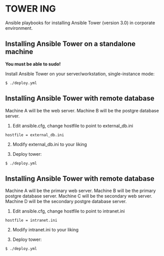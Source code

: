 # TOWER ING
Ansible playbooks for installing Ansible Tower (version 3.0) in corporate environment.

## Installing Ansible Tower on a standalone machine
**You must be able to sudo!**

Install Ansible Tower on your server/workstation, single-instance mode:

```
$ ./deploy.yml
```

## Installing Ansible Tower with remote database
Machine A will be the web server.
Machine B will be the postgre database server.

1. Edit ansible.cfg, change hostfile to point to external_db.ini
```
hostfile = external_db.ini
```
2. Modify external_db.ini to your liking

3. Deploy tower:
```
$ ./deploy.yml
```

## Installing Ansible Tower with remote database
Machine A will be the primary web server.
Machine B will be the primary postgre database server.
Machine C will be the secondary web server.
Machine D will be the secondary postgre database server.
1. Edit ansible.cfg, change hostfile to point to intranet.ini
```
hostfile = intranet.ini
```
2. Modify intranet.ini to your liking

3. Deploy tower:
```
$ ./deploy.yml
```
